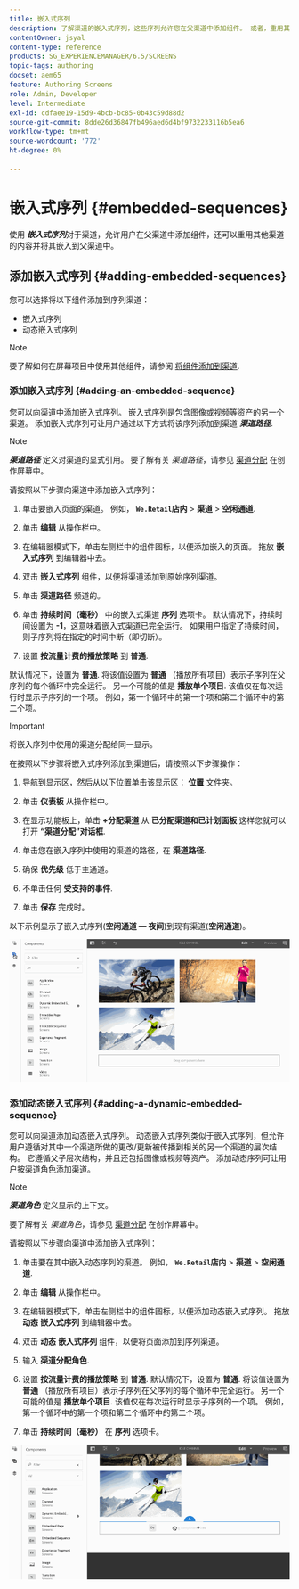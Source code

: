 ```yaml
---
title: 嵌入式序列
description: 了解渠道的嵌入式序列，这些序列允许您在父渠道中添加组件。 或者，重用其他渠道中的内容并将其嵌入到父渠道中。
contentOwner: jsyal
content-type: reference
products: SG_EXPERIENCEMANAGER/6.5/SCREENS
topic-tags: authoring
docset: aem65
feature: Authoring Screens
role: Admin, Developer
level: Intermediate
exl-id: cdfaee19-15d9-4bcb-bc85-0b43c59d88d2
source-git-commit: 8dde26d36847fb496aed6d4bf9732233116b5ea6
workflow-type: tm+mt
source-wordcount: '772'
ht-degree: 0%

---
```


# 嵌入式序列 {#embedded-sequences}

使用 ***嵌入式序列***&#x200B;对于渠道，允许用户在父渠道中添加组件，还可以重用其他渠道的内容并将其嵌入到父渠道中。

## 添加嵌入式序列 {#adding-embedded-sequences}

您可以选择将以下组件添加到序列渠道：

* 嵌入式序列
* 动态嵌入式序列

>[!NOTE]
>
>要了解如何在屏幕项目中使用其他组件，请参阅 [将组件添加到渠道](adding-components-to-a-channel.md).

### 添加嵌入式序列 {#adding-an-embedded-sequence}

您可以向渠道中添加嵌入式序列。 嵌入式序列是包含图像或视频等资产的另一个渠道。 添加嵌入式序列可让用户通过以下方式将该序列添加到渠道 ***渠道路径***.

>[!NOTE]
>***渠道路径*** 定义对渠道的显式引用。
>要了解有关 *渠道路径*，请参见 [渠道分配](channel-assignment.md) 在创作屏幕中。

请按照以下步骤向渠道中添加嵌入式序列：

1. 单击要嵌入页面的渠道。 例如， **`We.Retail`店内** > **渠道** > **空闲通道**.

1. 单击 **编辑** 从操作栏中。
1. 在编辑器模式下，单击左侧栏中的组件图标，以便添加嵌入的页面。 拖放 **嵌入式序列** 到编辑器中去。
1. 双击 **嵌入式序列** 组件，以便将渠道添加到原始序列渠道。
1. 单击 **渠道路径** 频道的。
1. 单击 **持续时间（毫秒）** 中的嵌入式渠道 **序列** 选项卡。 默认情况下，持续时间设置为 **-1**，这意味着嵌入式渠道已完全运行。 如果用户指定了持续时间，则子序列将在指定的时间中断（即切断）。

1. 设置 **按流量计费的播放策略** 到 **普通**.

默认情况下，设置为 **普通**. 将该值设置为 **普通** （播放所有项目）表示子序列在父序列的每个循环中完全运行。 另一个可能的值是 **播放单个项目**. 该值仅在每次运行时显示子序列的一个项。 例如，第一个循环中的第一个项和第二个循环中的第二个项。

>[!IMPORTANT]
>
>将嵌入序列中使用的渠道分配给同一显示。
>
>在按照以下步骤将嵌入式序列添加到渠道后，请按照以下步骤操作：
>
>1. 导航到显示区，然后从以下位置单击该显示区： **位置** 文件夹。
>1. 单击 **仪表板** 从操作栏中。
>1. 在显示功能板上，单击 **+分配渠道** 从 **已分配渠道和已计划面板** 这样您就可以打开 **“渠道分配”对话框**.
>
>1. 单击您在嵌入序列中使用的渠道的路径，在 **渠道路径**.
>1. 确保 **优先级** 低于主通道。
>
>1. 不单击任何 **受支持的事件**.
>1. 单击 **保存** 完成时。
>

以下示例显示了嵌入式序列(**空闲通道 — 夜间**)到现有渠道(**空闲通道**)。

![new2](assets/new2.gif)

### 添加动态嵌入式序列 {#adding-a-dynamic-embedded-sequence}

您可以向渠道添加动态嵌入式序列。 动态嵌入式序列类似于嵌入式序列，但允许用户遵循对其中一个渠道所做的更改/更新被传播到相关的另一个渠道的层次结构。 它遵循父子层次结构，并且还包括图像或视频等资产。 添加动态序列可让用户按渠道角色添加渠道。

>[!NOTE]
>
>***渠道角色*** 定义显示的上下文。
>
>要了解有关 *渠道角色*，请参见 [渠道分配](channel-assignment.md) 在创作屏幕中。

请按照以下步骤向渠道中添加嵌入式序列：

1. 单击要在其中嵌入动态序列的渠道。 例如， **`We.Retail`店内** > **渠道** > **空闲通道**.

1. 单击 **编辑** 从操作栏中。
1. 在编辑器模式下，单击左侧栏中的组件图标，以便添加动态嵌入式序列。 拖放 **动态** **嵌入式序列** 到编辑器中去。

1. 双击 **动态** **嵌入式序列** 组件，以便将页面添加到序列渠道。

1. 输入 **渠道分配角色**.
1. 设置 **按流量计费的播放策略** 到 **普通**. 默认情况下，设置为 **普通**. 将该值设置为 **普通** （播放所有项目）表示子序列在父序列的每个循环中完全运行。 另一个可能的值是 **播放单个项目**. 该值仅在每次运行时显示子序列的一个项。 例如，第一个循环中的第一个项和第二个循环中的第二个项。

1. 单击 **持续时间（毫秒）** 在 **序列** 选项卡。

![最新](assets/latest.gif)
